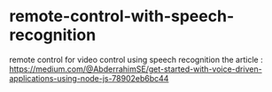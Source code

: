 # remote-control-with-speech-recognition
remote control for video control using speech recognition
the article : https://medium.com/@AbderrahimSE/get-started-with-voice-driven-applications-using-node-js-78902eb6bc44
